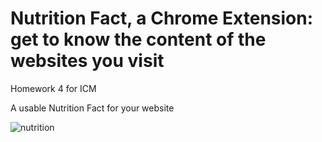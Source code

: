 # Nutrition Fact, a Chrome Extension: get to know the content of the websites you visit
Homework 4 for ICM

A usable Nutrition Fact for your website

![nutrition](http://itp.3laab.com/wp-content/uploads/2016/10/nf4.jpg)
